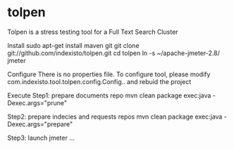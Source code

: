 tolpen
======

Tolpen is a stress testing tool for a Full Text Search Cluster


Install
sudo apt-get install maven git
git clone git://github.com/indexisto/tolpen.git
cd tolpen
ln -s ~/apache-jmeter-2.8/ jmeter


Configure
There is no properties file. To configure tool, please modify com.indexisto.tool.tolpen.config.Config.. and rebuid the project


Execute
Step1: prepare documents repo
mvn clean package exec:java -Dexec.args="prune"

Step2: prepare indecies and requests repos
mvn clean package exec:java -Dexec.args="prepare"

Step3: launch jmeter
...
